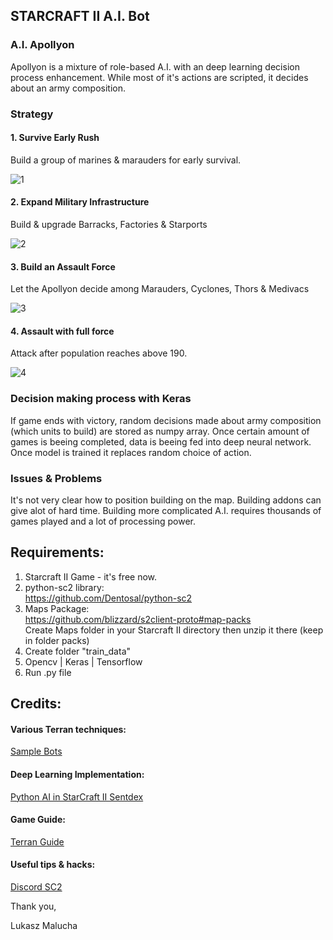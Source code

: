 ## STARCRAFT II A.I. Bot




### A.I. Apollyon

Apollyon is a mixture of role-based A.I. with an deep learning decision process enhancement. 
While most of it's actions are scripted, it decides about an army composition.


### Strategy 

#### 1. Survive Early Rush
Build a group of marines & marauders for early survival.

![1](https://user-images.githubusercontent.com/26208598/47260876-9d6ded00-d4bb-11e8-94bd-3d718231d34b.PNG)


#### 2. Expand Military Infrastructure 
Build & upgrade Barracks, Factories & Starports

![2](https://user-images.githubusercontent.com/26208598/47260877-9e9f1a00-d4bb-11e8-9608-2cb7fd3ec7d5.PNG)


#### 3. Build an Assault Force
Let the Apollyon decide among Marauders, Cyclones, Thors & Medivacs

![3](https://user-images.githubusercontent.com/26208598/47260879-a068dd80-d4bb-11e8-88a6-57346ada3412.PNG)

#### 4. Assault with full force
Attack after population reaches above 190.

![4](https://user-images.githubusercontent.com/26208598/47260880-a2cb3780-d4bb-11e8-853e-260ebd48d43d.PNG)



### Decision making process with Keras

If game ends with victory, random decisions made about army composition (which units to build) are stored as numpy array.
Once certain amount of games is beeing completed, data is beeing fed into deep neural network. Once model is trained it replaces random choice of action.


### Issues & Problems

It's not very clear how to position building on the map. Building addons can give alot of hard time. 
Building more complicated A.I. requires thousands of games played and a lot of processing power.



## Requirements:

1. Starcraft II Game - it's free now.
2. python-sc2 library:<br>
https://github.com/Dentosal/python-sc2
3. Maps Package:<br>
https://github.com/blizzard/s2client-proto#map-packs<br>
Create Maps folder in your Starcraft II directory then unzip it there (keep in folder packs)
4. Create folder "train_data"
5. Opencv | Keras | Tensorflow
6. Run .py file

## Credits:

#### Various Terran techniques:
[Sample Bots](https://github.com/Dentosal/python-sc2/tree/master/examples/terran)

#### Deep Learning Implementation:
[Python AI in StarCraft II Sentdex](https://www.youtube.com/watch?v=v3LJ6VvpfgI&list=PLQVvvaa0QuDcT3tPehHdisGMc8TInNqdq)


#### Game Guide:
[Terran Guide](https://liquipedia.net/starcraft2/Terran_Units_(Legacy_of_the_Void))

#### Useful tips & hacks:
[Discord SC2](https://discordapp.com/channels/350289306763657218/431774199753998346)


Thank you,

Lukasz Malucha